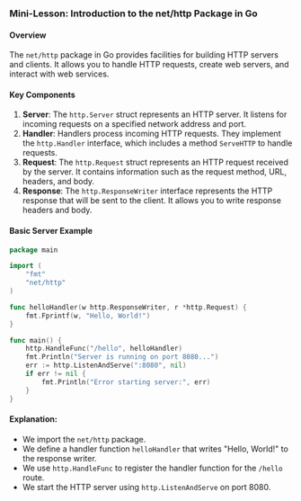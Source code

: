 ### Mini-Lesson: Introduction to the net/http Package in Go

#### Overview
The `net/http` package in Go provides facilities for building HTTP servers and clients. It allows you to handle HTTP requests, create web servers, and interact with web services.

#### Key Components
1. **Server**: The `http.Server` struct represents an HTTP server. It listens for incoming requests on a specified network address and port.
2. **Handler**: Handlers process incoming HTTP requests. They implement the `http.Handler` interface, which includes a method `ServeHTTP` to handle requests.
3. **Request**: The `http.Request` struct represents an HTTP request received by the server. It contains information such as the request method, URL, headers, and body.
4. **Response**: The `http.ResponseWriter` interface represents the HTTP response that will be sent to the client. It allows you to write response headers and body.

#### Basic Server Example
```go
package main

import (
    "fmt"
    "net/http"
)

func helloHandler(w http.ResponseWriter, r *http.Request) {
    fmt.Fprintf(w, "Hello, World!")
}

func main() {
    http.HandleFunc("/hello", helloHandler)
    fmt.Println("Server is running on port 8080...")
    err := http.ListenAndServe(":8080", nil)
    if err != nil {
        fmt.Println("Error starting server:", err)
    }
}
```

#### Explanation:
- We import the `net/http` package.
- We define a handler function `helloHandler` that writes "Hello, World!" to the response writer.
- We use `http.HandleFunc` to register the handler function for the `/hello` route.
- We start the HTTP server using `http.ListenAndServe` on port 8080.
